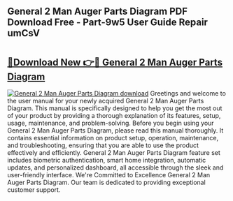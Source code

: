 ## General 2 Man Auger Parts Diagram PDF Download Free - Part-9w5 User Guide Repair umCsV

# <h2><a href="http://dfnmif.blite.top/?on=General+2+Man+Auger+Parts+Diagram">🔗Download New 👉🔴 General 2 Man Auger Parts Diagram</a></h2>

[![General 2 Man Auger Parts Diagram download](https://i.imgur.com/lujVjoI.png)](http://dfnmif.blite.top/?on=General+2+Man+Auger+Parts+Diagram)
Greetings and welcome to the user manual for your newly acquired General 2 Man Auger Parts Diagram. This manual is specifically designed to help you get the most out of your product by providing a thorough explanation of its features, setup, usage, maintenance, and problem-solving. Before you begin using your General 2 Man Auger Parts Diagram, please read this manual thoroughly. It contains essential information on product setup, operation, maintenance, and troubleshooting, ensuring that you are able to use the product effectively and efficiently. General 2 Man Auger Parts Diagram feature set includes biometric authentication, smart home integration, automatic updates, and personalized dashboard, all accessible through the sleek and user-friendly interface. We're Committed to Excellence General 2 Man Auger Parts Diagram. Our team is dedicated to providing exceptional customer support.
